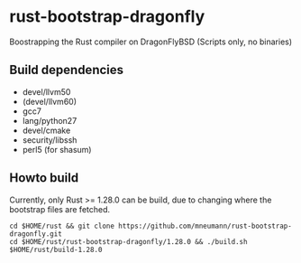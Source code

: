 # rust-bootstrap-dragonfly

Boostrapping the Rust compiler on DragonFlyBSD (Scripts only, no binaries)

## Build dependencies

* devel/llvm50
* (devel/llvm60)
* gcc7
* lang/python27
* devel/cmake
* security/libssh
* perl5 (for shasum)

## Howto build

Currently, only Rust >= 1.28.0 can be build, due to changing where
the bootstrap files are fetched. 

	cd $HOME/rust && git clone https://github.com/mneumann/rust-bootstrap-dragonfly.git
	cd $HOME/rust/rust-bootstrap-dragonfly/1.28.0 && ./build.sh $HOME/rust/build-1.28.0
